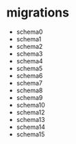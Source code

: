 # migrations

- schema0
- schema1
- schema2
- schema3
- schema4
- schema5
- schema6
- schema7
- schema8
- schema9
- schema10
- schema12
- schema13
- schema14
- schema15
